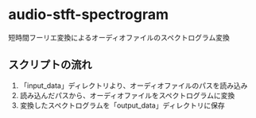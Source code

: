 # audio-stft-spectrogram

短時間フーリエ変換によるオーディオファイルのスペクトログラム変換

## スクリプトの流れ

1. 「input_data」ディレクトリより、オーディオファイルのパスを読み込み
2. 読み込んだパスから、オーディオファイルをスペクトログラムに変換
3. 変換したスペクトログラムを「output_data」ディレクトリに保存
